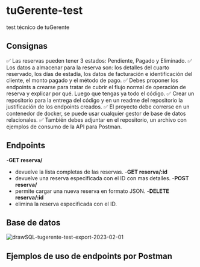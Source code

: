 # tuGerente-test
test técnico de tuGerente


## Consignas

✅ Las reservas pueden tener 3 estados: Pendiente, Pagado y Eliminado. 
✅ Los datos a almacenar para la reserva son: los detalles del cuarto reservado, los días de estadía, los datos de facturación e identificación del cliente, el monto pagado y el método de pago. 
✅ Debes proponer los endpoints a crearse para tratar de cubrir el flujo normal de operación de reserva y explicar por qué. Luego que tengas ya todo el código.
✅ Crear un repositorio para la entrega del código y en un readme del repositorio la justificación de los endpoints creados.
✅ El proyecto debe correrse en un contenedor de docker, se puede usar cualquier gestor de base de datos relacionales.
✅ También debes adjuntar en el repositorio, un archivo con ejemplos de consumo de la API para Postman.


## Endpoints

-**GET reserva/**
  - devuelve la lista completas de las reservas.
-**GET reserva/:id**
  - devuelve una reserva especificada con el ID con mas detalles.
-**POST reserva/**
  - permite cargar una nueva reserva en formato JSON.
-**DELETE reserva/:id**
  - elimina la reserva especificada con el ID.


## Base de datos
![drawSQL-tugerente-test-export-2023-02-01](https://user-images.githubusercontent.com/30692558/216149834-6ff1492e-b7dc-4ad0-b372-46b981dcc23f.png)


## Ejemplos de uso de endpoints por Postman

